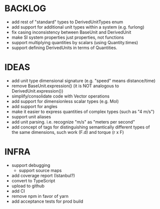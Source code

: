 # BACKLOG
* add rest of "standard" types to DerivedUnitTypes enum
* add support for additional unit types within a system (e.g. furlong)
* fix casing inconsistency between BaseUnit and DerivedUnit
* make SI system properties just properties, not functions
* support multiplying quantities by scalars (using Quantity.times)
* support defining DerivedUnits in terms of Quantities.

# IDEAS
- add unit type dimensional signature (e.g. "speed" means distance/time)
- remove BaseUnit.expression() (it is NOT analogous to DerivedUnit.expression())
- simplify/consolidate code with Vector operations
- add support for dimensionless scalar types (e.g. Mol)
- add support for angles
- make it easier to express quantities of complex types (such as "4 m/s")
- support unit aliases
- add unit parsing.  i.e. recognize "m/s" as "meters per second"
- add concept of tags for distinguishing semantically different types of the same dimensions, such work (F.d) and torque (r x F)

# INFRA
- support debugging
  -   support source maps
- add coverage report (Istanbul?)
- convert to TypeScript
- upload to github
- add CI
- remove npm in favor of yarn
- add acceptance tests for prod build